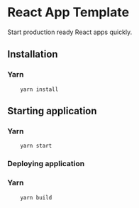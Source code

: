 # React App Template

Start production ready React apps quickly.

## Installation
### Yarn
```
    yarn install
```

## Starting application
### Yarn
```
    yarn start
```

### Deploying application
### Yarn
```
    yarn build
```